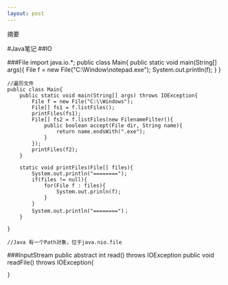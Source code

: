```yaml
---
layout: post
---
```


摘要
<!--more-->
<!-- CreateTime:2020/6/25 10:30:21 -->


<div id="toc"></div>

#Java笔记
##IO

###File
    import java.io.*;
    public class Main{
        public static void main(String[] args){
            File f = new File("C:\\Window\\notepad.exe");
            System.out.println(f);
        }
    }

    //遍历文件
    public class Main{
        public static void main(String[] args) throws IOException{
            File f = new File("C:\\Windows");
            File[] fs1 = f.listFiles();
            printFiles(fs1);
            File[] fs2 = f.listFiles(new FilenameFilter(){
                public boolean accept(File dir, String name){
                    return name.endsWith(".exe");
                }
            });
            printFiles(f2);
        }

        static void printFiles(File[] files){
            System.out.println("========");
            if(files != null){
                for(File f : files){
                    System.out.prinln(f);
                }
            }
            System.out.println("========")；
        }

    }

    //Java 有一个Path对象，位于java.nio.file

###InputStream
    public abstract int read() throws IOException
    public void readFile() throws IOException{
        
    }

